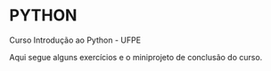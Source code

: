 # PYTHON
Curso Introdução ao Python - UFPE

Aqui segue alguns exercícios e o miniprojeto de conclusão do curso.
